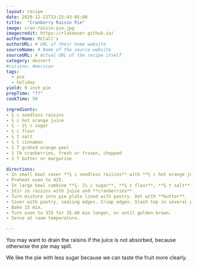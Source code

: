```yaml
---
layout: recipe
date: 2020-12-21T13:25:43-05:00
title:  "Cranberry Raisin Pie" 
image: cran-raisin-pie.jpg 
imagecredit: https://rlskoeser.github.io/
authorName: McCall's
authorURL: # URL of their home website
sourceName: # Name of the source website
sourceURL: # Actual URL of the recipe itself
category: dessert
#cuisine: American
tags: 
  - pie
  - holiday
yield: 9 inch pie
prepTime: "??"
cookTime: 50

ingredients:
- ¾ c seedless raisins
- ½ c hot orange juice
- ¾ - 1½ c sugar
- ¼ c flour
- ¼ t salt
- ¼ t cinnamon
- 1 T grated orange peel
- 1 lb cranberries, fresh or frozen, chopped
- 3 T butter or margarine

directions:
- In small bowl cover **¾ c seedless raisins** with **½ c hot orange juice**. Let stand 10 min.
- Preheat oven to 425. 
- In large bowl combine **¾- 1½ c sugar**, **¼ c flour**, **¼ t salt**, **¼ t cinnamon**, **1 T grated orange peel**.
- Stir in raisins with juice and **cranberries**.
- Turn mixture into pie plate lined with pastry. Dot with **butter**.
- Cover with pastry, sealing edges. Crimp edges. Slash top in several places to let steam escape, or use a “floating” crust top.
- Bake 15 min. 
- Turn oven to 375 for 35-40 min longer, or until golden-brown. 
- Serve at room temperature.

---
```



You may want to drain the raisins if the juice is not absorbed, because otherwise the pie may spill.

We like the pie with less sugar because we can taste the fruit more clearly.
